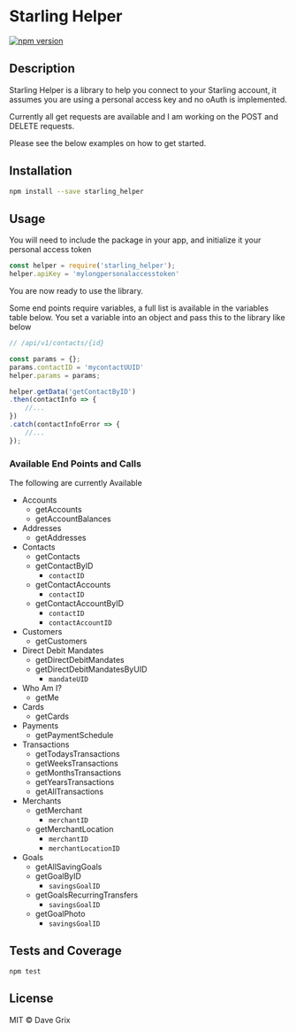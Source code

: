 # Starling Helper

<!--@shields.plastic('npm')-->
[![npm version](https://img.shields.io/npm/v/starling_helper.svg?style=plastic)](https://www.npmjs.com/package/starling_helper)
<!--/@-->


## Description

Starling Helper is a library to help you connect to your Starling account, it assumes you are using a personal access key and no oAuth is implemented.

Currently all get requests are available and I am working on the POST and DELETE requests.

Please see the below examples on how to get started.

<!--@installation()-->
## Installation

```sh
npm install --save starling_helper
```
<!--/@-->

## Usage 

You will need to include the package in your app, and initialize it your personal access token

```javascript
const helper = require('starling_helper');
helper.apiKey = 'mylongpersonalaccesstoken'
```

You are now ready to use the library.

Some end points require variables, a full list is available in the variables table below.
You set a variable into an object and pass this to the library like below

```javascript
// /api/v1/contacts/{id}

const params = {};
params.contactID = 'mycontactUUID'
helper.params = params;

helper.getData('getContactByID')
.then(contactInfo => {
    //...
})
.catch(contactInfoError => {
    //...
});
```

### Available End Points and Calls

The following are currently Available

* Accounts
    * getAccounts
    * getAccountBalances
* Addresses
    * getAddresses
* Contacts
    * getContacts
    * getContactByID                    
        * ```contactID```
    * getContactAccounts
        * ```contactID```
    * getContactAccountByID 
        * ```contactID```
        * ```contactAccountID```
* Customers
    * getCustomers
* Direct Debit Mandates
    * getDirectDebitMandates
    * getDirectDebitMandatesByUID 
        * ```mandateUID```
* Who Am I?
    * getMe
* Cards
    * getCards
* Payments
    * getPaymentSchedule
* Transactions
    * getTodaysTransactions
    * getWeeksTransactions
    * getMonthsTransactions
    * getYearsTransactions
    * getAllTransactions
* Merchants
    * getMerchant
        * ```merchantID```
    * getMerchantLocation
        * ```merchantID```
        * ```merchantLocationID```
* Goals
    * getAllSavingGoals
    * getGoalByID
        * ```savingsGoalID```
    * getGoalsRecurringTransfers
        * ```savingsGoalID```
    * getGoalPhoto
        * ```savingsGoalID```
    
## Tests and Coverage

```
npm test
```


<!--@license()-->
## License

MIT © Dave Grix
<!--/@-->
